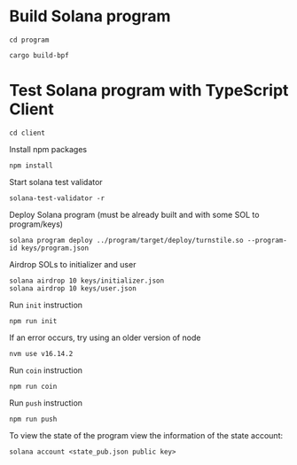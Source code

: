 # Build Solana program
```
cd program
```
```
cargo build-bpf
```
# Test Solana program with TypeScript Client
```
cd client
```
Install npm packages
```
npm install
```
Start solana test validator
```
solana-test-validator -r
```
Deploy Solana program (must be already built and with some SOL to program/keys)
```
solana program deploy ../program/target/deploy/turnstile.so --program-id keys/program.json
```
Airdrop SOLs to initializer and user
```
solana airdrop 10 keys/initializer.json
solana airdrop 10 keys/user.json
```
Run `init` instruction
```
npm run init
```
If an error occurs, try using an older version of node
```
nvm use v16.14.2
```
Run `coin` instruction
```
npm run coin
```
Run `push` instruction
```
npm run push
```

To view the state of the program view the information of the state account:
```
solana account <state_pub.json public key>
```
